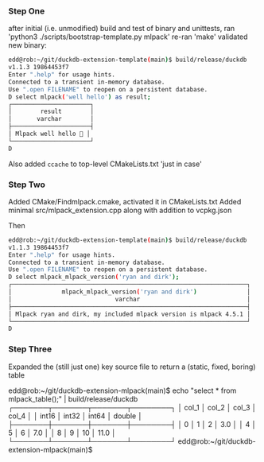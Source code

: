 
### Step One

after initial (i.e. unmodified) build and test of binary and unittests,
ran 'python3 ./scripts/bootstrap-template.py mlpack'
re-ran 'make'
validated new binary:

```sh
edd@rob:~/git/duckdb-extension-template(main)$ build/release/duckdb
v1.1.3 19864453f7
Enter ".help" for usage hints.
Connected to a transient in-memory database.
Use ".open FILENAME" to reopen on a persistent database.
D select mlpack('well hello') as result;
┌──────────────────────┐
│        result        │
│       varchar        │
├──────────────────────┤
│ Mlpack well hello 🐥 │
└──────────────────────┘
D
```

Also added `ccache` to top-level CMakeLists.txt 'just in case'


### Step Two

Added CMake/Findmlpack.cmake, activated it in CMakeLists.txt
Added minimal src/mlpack_extension.cpp along with addition to vcpkg.json

Then

```sh
edd@rob:~/git/duckdb-extension-template(main)$ build/release/duckdb
v1.1.3 19864453f7
Enter ".help" for usage hints.
Connected to a transient in-memory database.
Use ".open FILENAME" to reopen on a persistent database.
D select mlpack_mlpack_version('ryan and dirk');
┌──────────────────────────────────────────────────────────────────┐
│              mlpack_mlpack_version('ryan and dirk')              │
│                             varchar                              │
├──────────────────────────────────────────────────────────────────┤
│ Mlpack ryan and dirk, my included mlpack version is mlpack 4.5.1 │
└──────────────────────────────────────────────────────────────────┘
D
```

### Step Three

Expanded the (still just one) key source file to return a (static, fixed,
boring) table

edd@rob:~/git/duckdb-extension-mlpack(main)$ echo "select * from mlpack_table();" |  build/release/duckdb
┌───────┬───────┬───────┬────────┐
│ col_1 │ col_2 │ col_3 │ col_4  │
│ int16 │ int32 │ int64 │ double │
├───────┼───────┼───────┼────────┤
│     0 │     1 │     2 │    3.0 │
│     4 │     5 │     6 │    7.0 │
│     8 │     9 │    10 │   11.0 │
└───────┴───────┴───────┴────────┘
edd@rob:~/git/duckdb-extension-mlpack(main)$ 
